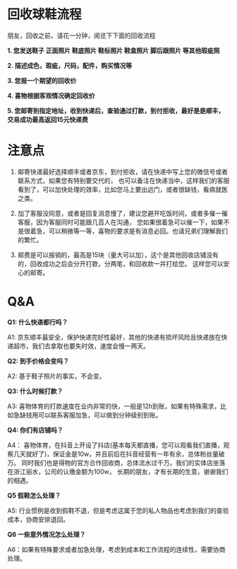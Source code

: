  # 回收球鞋流程

朋友，回收之前，请花一分钟，阅览下下面的回收流程

**1. 您发送鞋子 正面照片 鞋底照片 鞋标照片 鞋盒照片 脚后跟照片 等其他瑕疵照**

**2. 描述成色，瑕疵，尺码，配件，购买情况等**

**3. 您报一个期望的回收价**

**4. 喜物根据客观情况确定回收价**

**5. 您邮寄到指定地址，收到快递后，查验通过打款，到付拒收，最好是是顺丰，交易成功最高返回15元快递费**

# 注意点

1. 邮寄快递最好选择顺丰或者京东，到付拒收，请在快递中写上您的微信号或者联系方式，如果您有特别要交代的，
也可以备注在快递当中，这样我们的客服看到了，可以加快处理的效率，比如您马上要出远门，或者很缺钱，看病就医之类。

2. 加了客服没同意，或者是回复消息慢了，建议您避开吃饭时间，或者多催一催客服，因为客服同时可能跟几百人在沟通，
您如果很着急可以催一下，如果不是很着急，可以稍微等一等，喜物的要求是有消息必回。也请兄弟们理解我们的繁忙。 

3. 邮费是可以报销的，最高是15块（量大可以加），这个是其他回收店铺没有的，回收成功之后会分开打款，分两笔，和回收款一并打给您。
这样您可以安心的邮寄。



# Q&A

**Q1: 什么快递都行吗？**

A1: 京东顺丰最安全，保护快递完好性最好，其他的快递有损坏风险且快递放在快递超市，我们去拿取也要失时效，速度会慢一两天。

**Q2: 到手价格会变吗？**

A2: 基于鞋子照片的事实，不会变。

**Q3: 什么时候打款？**

A3: 喜物体育的打款速度在业内非常的快，一般是12h到账，如果有特殊需求，比如急缺钱用可以联系客服加急，可以做到分钟级别到账。

**Q4: 你们有店铺吗？**

A4： 喜物体育，在抖音上开设了抖店(基本每天都直播，您可以观看我们直播，观察几天就好了)，保证金是10w，并且前后在抖音经营有一年有余，总体粉丝量破万。
同时我们也是得物的官方合作回收商，总体流水过千万。我们的实体店坐落在浙江丽水，公司的认缴金额为100w，
长期的朋友，才有长期的生意，谢谢我们的相遇。

**Q5 假鞋怎么处理？**

A5: 行业惯例是收到假鞋不退，但是考虑这属于您的私人物品也考虑到我们的查验成本，协商安排退回。

**Q6 一些意外情况怎么处理？**

A6：如果有特殊要求或者加急处理，考虑到成本和工作流程的连续性，需要协商处理。






